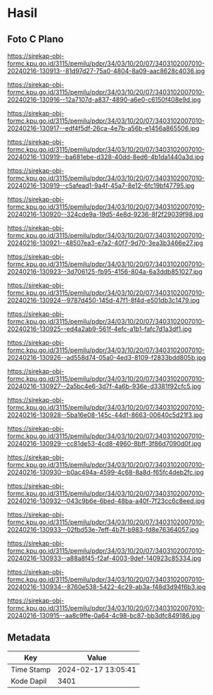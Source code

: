 # Hasil

## Foto C Plano

https://sirekap-obj-formc.kpu.go.id/3115/pemilu/pdpr/34/03/10/20/07/3403102007010-20240216-130913--81d97d27-75a0-4804-8a09-aac8628c4036.jpg

https://sirekap-obj-formc.kpu.go.id/3115/pemilu/pdpr/34/03/10/20/07/3403102007010-20240216-130916--12a7107d-a837-4890-a6e0-c6150f408e9d.jpg

https://sirekap-obj-formc.kpu.go.id/3115/pemilu/pdpr/34/03/10/20/07/3403102007010-20240216-130917--edf4f5df-26ca-4e7b-a56b-e1456a865506.jpg

https://sirekap-obj-formc.kpu.go.id/3115/pemilu/pdpr/34/03/10/20/07/3403102007010-20240216-130919--ba681ebe-d328-40dd-8ed6-4b1da1440a3d.jpg

https://sirekap-obj-formc.kpu.go.id/3115/pemilu/pdpr/34/03/10/20/07/3403102007010-20240216-130919--c5afead1-9a4f-45a7-8e12-6fc19bf47795.jpg

https://sirekap-obj-formc.kpu.go.id/3115/pemilu/pdpr/34/03/10/20/07/3403102007010-20240216-130920--324cde9a-19d5-4e8d-9236-8f2f29039f98.jpg

https://sirekap-obj-formc.kpu.go.id/3115/pemilu/pdpr/34/03/10/20/07/3403102007010-20240216-130921--48507ea3-e7a2-40f7-9d70-3ea3b3466e27.jpg

https://sirekap-obj-formc.kpu.go.id/3115/pemilu/pdpr/34/03/10/20/07/3403102007010-20240216-130923--3d706125-fb95-4156-804a-6a3ddb851027.jpg

https://sirekap-obj-formc.kpu.go.id/3115/pemilu/pdpr/34/03/10/20/07/3403102007010-20240216-130924--9787d450-145d-47f1-8f4d-e501db3c1479.jpg

https://sirekap-obj-formc.kpu.go.id/3115/pemilu/pdpr/34/03/10/20/07/3403102007010-20240216-130925--ed4a2ab9-561f-4efc-a1b1-fafc7d1a3df1.jpg

https://sirekap-obj-formc.kpu.go.id/3115/pemilu/pdpr/34/03/10/20/07/3403102007010-20240216-130926--ad558d74-05a0-4ed3-8109-f2833bdd805b.jpg

https://sirekap-obj-formc.kpu.go.id/3115/pemilu/pdpr/34/03/10/20/07/3403102007010-20240216-130927--2a5bc4e6-3d7f-4a6b-936e-d3381f92cfc5.jpg

https://sirekap-obj-formc.kpu.go.id/3115/pemilu/pdpr/34/03/10/20/07/3403102007010-20240216-130928--5ba16e08-145c-44d1-8663-00640c5d21f3.jpg

https://sirekap-obj-formc.kpu.go.id/3115/pemilu/pdpr/34/03/10/20/07/3403102007010-20240216-130929--cc81de53-4cd8-4960-8bff-3f86d7090d0f.jpg

https://sirekap-obj-formc.kpu.go.id/3115/pemilu/pdpr/34/03/10/20/07/3403102007010-20240216-130930--b0ac494a-4599-4c68-8a8d-f65fc4deb2fc.jpg

https://sirekap-obj-formc.kpu.go.id/3115/pemilu/pdpr/34/03/10/20/07/3403102007010-20240216-130932--043c9b6e-6bed-48ba-a40f-7f23cc6c8eed.jpg

https://sirekap-obj-formc.kpu.go.id/3115/pemilu/pdpr/34/03/10/20/07/3403102007010-20240216-130933--02fbd53e-7eff-4b7f-b983-fd8e76364057.jpg

https://sirekap-obj-formc.kpu.go.id/3115/pemilu/pdpr/34/03/10/20/07/3403102007010-20240216-130933--a88a8f45-f2af-4003-9def-140923c85334.jpg

https://sirekap-obj-formc.kpu.go.id/3115/pemilu/pdpr/34/03/10/20/07/3403102007010-20240216-130934--8760e538-5422-4c29-ab3a-f48d3d94f6b3.jpg

https://sirekap-obj-formc.kpu.go.id/3115/pemilu/pdpr/34/03/10/20/07/3403102007010-20240216-130915--aa8c9ffe-0a64-4c98-bc87-bb3dfc849186.jpg


## Metadata

| Key        | Value               |
| ---------- | ------------------- |
| Time Stamp | 2024-02-17 13:05:41 |
| Kode Dapil | 3401                |



